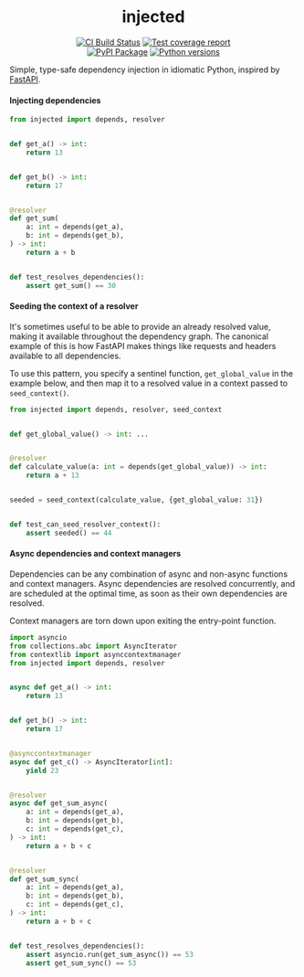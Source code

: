 <h1 align=center>injected</h1>

<p align=center>
    <a href=https://github.com/antonagestam/injected/actions?query=workflow%3ACI+branch%3Amain><img src=https://github.com/antonagestam/injected/actions/workflows/ci.yaml/badge.svg?branch=main alt="CI Build Status"></a>
    <a href=https://codecov.io/gh/antonagestam/injected><img src=https://codecov.io/gh/antonagestam/injected/branch/main/graph/badge.svg?token=GI8Z76HLYJ alt="Test coverage report"></a>
    <br>
    <a href=https://pypi.org/project/injected/><img src=https://img.shields.io/pypi/v/injected.svg?color=informational&label=PyPI alt="PyPI Package"></a>
    <a href=https://pypi.org/project/injected/><img src=https://img.shields.io/pypi/pyversions/injected.svg?color=informational&label=Python alt="Python versions"></a>
</p>

Simple, type-safe dependency injection in idiomatic Python, inspired by
[FastAPI][fastapi].

[fastapi]: https://fastapi.tiangolo.com/tutorial/dependencies/

#### Injecting dependencies

```python
from injected import depends, resolver


def get_a() -> int:
    return 13


def get_b() -> int:
    return 17


@resolver
def get_sum(
    a: int = depends(get_a),
    b: int = depends(get_b),
) -> int:
    return a + b


def test_resolves_dependencies():
    assert get_sum() == 30
```

#### Seeding the context of a resolver

It's sometimes useful to be able to provide an already resolved value, making it
available throughout the dependency graph. The canonical example of this is how FastAPI
makes things like requests and headers available to all dependencies.

To use this pattern, you specify a sentinel function, `get_global_value` in the example
below, and then map it to a resolved value in a context passed to `seed_context()`.

```python
from injected import depends, resolver, seed_context


def get_global_value() -> int: ...


@resolver
def calculate_value(a: int = depends(get_global_value)) -> int:
    return a + 13


seeded = seed_context(calculate_value, {get_global_value: 31})


def test_can_seed_resolver_context():
    assert seeded() == 44
```

#### Async dependencies and context managers

Dependencies can be any combination of async and non-async functions and context
managers. Async dependencies are resolved concurrently, and are scheduled at the optimal
time, as soon as their own dependencies are resolved.

Context managers are torn down upon exiting the entry-point function.

```python
import asyncio
from collections.abc import AsyncIterator
from contextlib import asynccontextmanager
from injected import depends, resolver


async def get_a() -> int:
    return 13


def get_b() -> int:
    return 17


@asynccontextmanager
async def get_c() -> AsyncIterator[int]:
    yield 23


@resolver
async def get_sum_async(
    a: int = depends(get_a),
    b: int = depends(get_b),
    c: int = depends(get_c),
) -> int:
    return a + b + c


@resolver
def get_sum_sync(
    a: int = depends(get_a),
    b: int = depends(get_b),
    c: int = depends(get_c),
) -> int:
    return a + b + c


def test_resolves_dependencies():
    assert asyncio.run(get_sum_async()) == 53
    assert get_sum_sync() == 53
```
